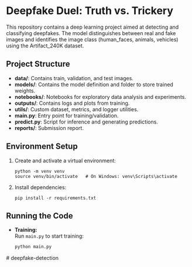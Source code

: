 # Deepfake Duel: Truth vs. Trickery

This repository contains a deep learning project aimed at detecting and classifying deepfakes. The model distinguishes between real and fake images and identifies the image class (human_faces, animals, vehicles) using the Artifact_240K dataset.

## Project Structure
- **data/**: Contains train, validation, and test images.
- **models/**: Contains the model definition and folder to store trained weights.
- **notebooks/**: Notebooks for exploratory data analysis and experiments.
- **outputs/**: Contains logs and plots from training.
- **utils/**: Custom dataset, metrics, and logger utilities.
- **main.py**: Entry point for training/validation.
- **predict.py**: Script for inference and generating predictions.
- **reports/**: Submission report.

## Environment Setup
1. Create and activate a virtual environment:
    ```
    python -m venv venv
    source venv/bin/activate   # On Windows: venv\Scripts\activate
    ```
2. Install dependencies:
    ```
    pip install -r requirements.txt
    ```

## Running the Code
- **Training:**  
  Run `main.py` to start training:
  ```bash
  python main.py
#   d e e p f a k e - d e t e c t i o n  
 